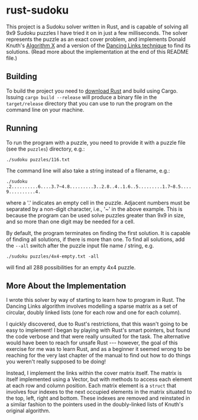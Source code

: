 # rust-sudoku

This project is a Sudoku solver written in Rust, and is capable of solving all
9x9 Sudoku puzzles I have tried it on in just a few milliseconds. The solver
represents the puzzle as an exact cover problem, and implements Donald Knuth's
[Algorithm X](https://en.wikipedia.org/wiki/Knuth%27s_Algorithm_X) and a version
of the [Dancing Links technique](https://en.wikipedia.org/wiki/Dancing_Links)
to find its solutions. (Read more about the implementation at the end of
this README file.)

## Building

To build the project you need to [download
Rust](https://www.rust-lang.org/tools/install) and build using Cargo. Issuing
``cargo build --release`` will produce a binary file in the ``target/release``
directory that you can use to run the program on the command line on your
machine.

## Running

To run the program with a puzzle, you need to provide it with a puzzle file (see
the ``puzzles``) directory, e.g.:

``./sudoku puzzles/116.txt``

The command line will also take a string instead of a filename, e.g.:

``./sudoku .2..........6....3.7~4.8.........3..2.8..4..1.6..5.........1.7~8.5....9..........4.``

where a '.' indicates an empty cell in the puzzle. Adjacent numbers must be
separated by a non-digit character, i.e., '~' in the above example. This is
because the program can be used solve puzzles greater than 9x9 in size, and
so more than one digit may be needed for a cell.

By default, the program terminates on finding the first solution. It is
capable of finding all solutions, if there is more than one. To find all
solutions, add the ``--all`` switch after the puzzle input file name / string, e.g.

``./sudoku puzzles/4x4-empty.txt -all``

will find all 288 possibilities for an empty 4x4 puzzle.

## More About the Implementation
I wrote this solver by way of starting to learn how to program in Rust. The
Dancing Links algorithm involves modelling a sparse matrix as a set of circular,
doubly linked lists (one for each row and one for each column).

I quickly discovered, due to Rust's restrictions, that this wasn't going to be
easy to implement! I began by playing with Rust's smart pointers, but found the
code verbose and that were really unsuited for the task. The alternative would
have been to reach for unsafe Rust --- however, the goal of this exercise for me
was to learn Rust, and as a beginner it seemed wrong to be reaching for the very
last chapter of the manual to find out how to do things you weren't really
supposed to be doing!

Instead, I implement the links within the cover matrix itself. The matrix is
itself implemented using a Vector, but with methods to access each element at
each row and column position. Each matrix element is a ``struct`` that involves
four indexes to the next occupied elements in the matrix situated to the top,
left, right and bottom. These indexes are removed and reinstated in a similar
fashion to the pointers used in the doubly-linked lists of Knuth's original
algorithm.
